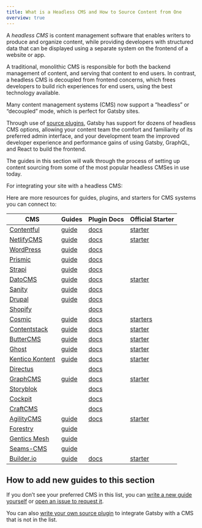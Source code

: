 ```yaml
---
title: What is a Headless CMS and How to Source Content from One
overview: true
---
```


A _headless CMS_ is content management software that enables writers to produce and organize content, while providing developers with structured data that can be displayed using a separate system on the frontend of a website or app.

A traditional, monolithic CMS is responsible for both the backend management of content, and serving that content to end users. In contrast, a headless CMS is decoupled from frontend concerns, which frees developers to build rich experiences for end users, using the best technology available.

Many content management systems (CMS) now support a “headless” or “decoupled” mode, which is perfect for Gatsby sites.

Through use of [source plugins](/plugins/?=source), Gatsby has support for dozens of headless CMS options, allowing your content team the comfort and familiarity of its preferred admin interface, and your development team the improved developer experience and performance gains of using Gatsby, GraphQL, and React to build the frontend.

The guides in this section will walk through the process of setting up content sourcing from some of the most popular headless CMSes in use today.

<CloudCallout>For integrating your site with a headless CMS:</CloudCallout>
<GuideList slug={props.slug} />

<!--
  Ordering in this section is driven by Gatsby plugin downloads (/plugins/?=gatsby-source-) & CMS vendor size/adoption.
-->

Here are more resources for guides, plugins, and starters for CMS systems you can connect to:

| CMS | Guides | Plugin Docs | Official Starter |
| --- | --- | --- | --- |
| [Contentful](https://www.contentful.com/) | [guide](/docs/sourcing-from-contentful/) | [docs](/packages/gatsby-source-contentful) | [starter](/starters/contentful/starter-gatsby-blog/) |
| [NetlifyCMS](https://www.netlifycms.org/) | [guide](/docs/sourcing-from-netlify-cms/) | [docs](/packages/gatsby-plugin-netlify-cms) | [starter](/starters/netlify-templates/gatsby-starter-netlify-cms/) |
| [WordPress](https://www.wordpress.com/) | [guide](/docs/sourcing-from-wordpress/) | [docs](/packages/gatsby-source-wordpress) |  |
| [Prismic](https://www.prismic.io/) | [guide](/docs/sourcing-from-prismic/) | [docs](/packages/gatsby-source-prismic) |  |
| [Strapi](https://strapi.io/) | [guide](/blog/2018-1-18-strapi-and-gatsby/) | [docs](/packages/gatsby-source-strapi) |  |
| [DatoCMS](https://www.datocms.com/) | [guide](https://www.gatsbyjs.com/guides/datocms/) | [docs](/packages/gatsby-source-datocms) | [starter](/starters/datocms/gatsby-portfolio/) |
| [Sanity](https://www.sanity.io/) | [guide](/docs/sourcing-from-sanity) | [docs](/packages/gatsby-source-sanity/) |  |
| [Drupal](https://www.drupal.com/) | [guide](/docs/sourcing-from-drupal/) | [docs](/packages/gatsby-source-drupal) |  |
| [Shopify](https://www.shopify.com/) |  | [docs](/packages/gatsby-source-shopify) |  |
| [Cosmic](https://cosmicjs.com/) | [guide](/blog/2018-06-07-build-a-gatsby-blog-using-the-cosmic-js-source-plugin/) | [docs](/packages/gatsby-source-cosmicjs) | [starters](/starters/?s=cosmic&v=2) |
| [Contentstack](https://www.contentstack.com/) | [guide](/docs/sourcing-from-contentstack) | [docs](/packages/gatsby-source-contentstack) | [starter](/starters/contentstack/gatsby-starter-contentstack/) |
| [ButterCMS](https://buttercms.com/) | [guide](/docs/sourcing-from-buttercms/) | [docs](/packages/gatsby-source-buttercms) | [starter](/starters/ButterCMS/gatsby-starter-buttercms/) |
| [Ghost](https://ghost.org/) | [guide](/docs/sourcing-from-ghost/) | [docs](/packages/gatsby-source-ghost/) | [starter](/starters/TryGhost/gatsby-starter-ghost/) |
| [Kentico Kontent](https://kontent.ai/) | [guide](/docs/sourcing-from-kentico-kontent) | [docs](/packages/@kentico/gatsby-source-kontent) | [starter](/starters/Kentico/gatsby-starter-kontent/) |
| [Directus](https://directus.io/) |  | [docs](/packages/gatsby-source-directus) |  |
| [GraphCMS](https://graphcms.com/) | [guide](/docs/sourcing-from-graphcms) | [docs](/packages/gatsby-source-graphql) | [starter](/starters/GraphCMS/gatsby-graphcms-tailwindcss-example/) |
| [Storyblok](https://www.storyblok.com/) |  | [docs](/packages/gatsby-source-storyblok) |  |
| [Cockpit](https://getcockpit.com/) |  | [docs](/packages/gatsby-plugin-cockpit) |  |
| [CraftCMS](https://craftcms.com/) |  | [docs](/packages/gatsby-source-craftcms) |  |
| [AgilityCMS](https://agilitycms.com/) | [guide](/docs/sourcing-from-agilitycms/) | [docs](/packages/@agility/gatsby-source-agilitycms/) | [starter](/starters/agility/agility-gatsby-starter/) |
| [Forestry](https://forestry.io/) | [guide](/docs/sourcing-from-forestry/) |  |  |
| [Gentics Mesh](https://getmesh.io) | [guide](/docs/sourcing-from-gentics-mesh) |  |  |
| [Seams-CMS](https://seams-cms.com/) | [guide](/docs/sourcing-from-seams-cms) |  |  |
| [Builder.io](https://www.builder.io/) | [guide](/docs/sourcing-from-builder-io/) | [docs](/packages/@builder.io/gatsby/) | [starter](https://github.com/BuilderIO/gatsby-starter-builder) |

## How to add new guides to this section

If you don’t see your preferred CMS in this list, you can [write a new guide yourself](/contributing/how-to-contribute/) or [open an issue to request it](https://github.com/gatsbyjs/gatsby/issues/new/choose).

You can also [write your own source plugin](/docs/creating-a-source-plugin/) to integrate Gatsby with a CMS that is not in the list.
